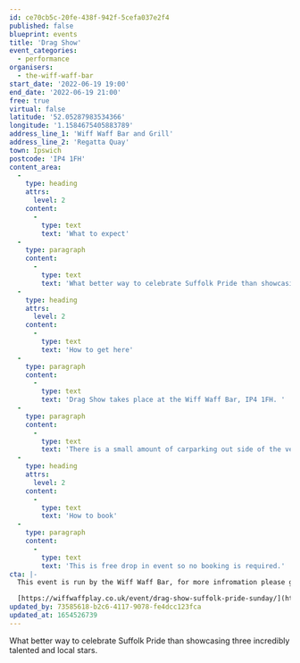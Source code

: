 ```yaml
---
id: ce70cb5c-20fe-438f-942f-5cefa037e2f4
published: false
blueprint: events
title: 'Drag Show'
event_categories:
  - performance
organisers:
  - the-wiff-waff-bar
start_date: '2022-06-19 19:00'
end_date: '2022-06-19 21:00'
free: true
virtual: false
latitude: '52.05287983534366'
longitude: '1.1584675405883789'
address_line_1: 'Wiff Waff Bar and Grill'
address_line_2: 'Regatta Quay'
town: Ipswich
postcode: 'IP4 1FH'
content_area:
  -
    type: heading
    attrs:
      level: 2
    content:
      -
        type: text
        text: 'What to expect'
  -
    type: paragraph
    content:
      -
        type: text
        text: 'What better way to celebrate Suffolk Pride than showcasing three incredibly talented and local stars? Head down on Sunday 19th June for 2 hours of flamboyancy, songs, games and enough laughter to make your belly hurt. Featuring Pfizer Manelli, Knuckle Sandwich and Will Power.'
  -
    type: heading
    attrs:
      level: 2
    content:
      -
        type: text
        text: 'How to get here'
  -
    type: paragraph
    content:
      -
        type: text
        text: 'Drag Show takes place at the Wiff Waff Bar, IP4 1FH. '
  -
    type: paragraph
    content:
      -
        type: text
        text: 'There is a small amount of carparking out side of the venue. There are also carparks either at the student halls or at the St peters dock carpark.'
  -
    type: heading
    attrs:
      level: 2
    content:
      -
        type: text
        text: 'How to book'
  -
    type: paragraph
    content:
      -
        type: text
        text: 'This is free drop in event so no booking is required.'
cta: |-
  This event is run by the Wiff Waff Bar, for more infromation please get in touch via:

  [https://wiffwaffplay.co.uk/event/drag-show-suffolk-pride-sunday/](https://wiffwaffplay.co.uk/event/drag-show-suffolk-pride-sunday/)
updated_by: 73585618-b2c6-4117-9078-fe4dcc123fca
updated_at: 1654526739
---
```

What better way to celebrate Suffolk Pride than showcasing three incredibly talented and local stars.